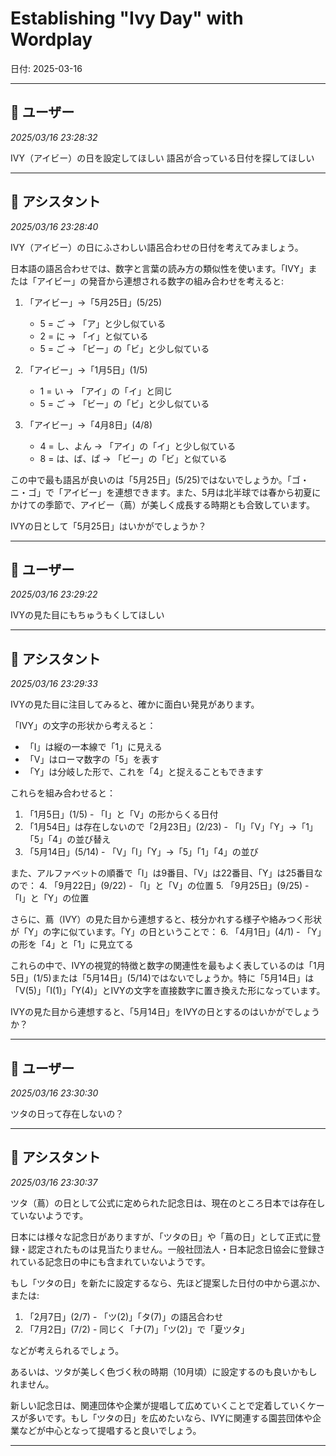 # Establishing "Ivy Day" with Wordplay

日付: 2025-03-16

---

## 👤 ユーザー
*2025/03/16 23:28:32*

IVY（アイビー）の日を設定してほしい 語呂が合っている日付を探してほしい

---

## 🤖 アシスタント
*2025/03/16 23:28:40*

IVY（アイビー）の日にふさわしい語呂合わせの日付を考えてみましょう。

日本語の語呂合わせでは、数字と言葉の読み方の類似性を使います。「IVY」または「アイビー」の発音から連想される数字の組み合わせを考えると:

1. 「アイビー」→「5月25日」(5/25)
   - 5 = ご → 「ア」と少し似ている
   - 2 = に → 「イ」と似ている
   - 5 = ご → 「ビー」の「ビ」と少し似ている

2. 「アイビー」→「1月5日」(1/5)
   - 1 = い → 「アイ」の「イ」と同じ
   - 5 = ご → 「ビー」の「ビ」と少し似ている

3. 「アイビー」→「4月8日」(4/8)
   - 4 = し、よん → 「アイ」の「イ」と少し似ている
   - 8 = は、ば、ぱ → 「ビー」の「ビ」と似ている

この中で最も語呂が良いのは「5月25日」(5/25)ではないでしょうか。「ゴ・ニ・ゴ」で「アイビー」を連想できます。また、5月は北半球では春から初夏にかけての季節で、アイビー（蔦）が美しく成長する時期とも合致しています。

IVYの日として「5月25日」はいかがでしょうか？

---

## 👤 ユーザー
*2025/03/16 23:29:22*

IVYの見た目にもちゅうもくしてほしい

---

## 🤖 アシスタント
*2025/03/16 23:29:33*

IVYの見た目に注目してみると、確かに面白い発見があります。

「IVY」の文字の形状から考えると：
- 「I」は縦の一本線で「1」に見える
- 「V」はローマ数字の「5」を表す
- 「Y」は分岐した形で、これを「4」と捉えることもできます

これらを組み合わせると：
1. 「1月5日」(1/5) - 「I」と「V」の形からくる日付
2. 「1月54日」は存在しないので「2月23日」(2/23) - 「I」「V」「Y」→「1」「5」「4」の並び替え
3. 「5月14日」(5/14) - 「V」「I」「Y」→「5」「1」「4」の並び

また、アルファベットの順番で「I」は9番目、「V」は22番目、「Y」は25番目なので：
4. 「9月22日」(9/22) - 「I」と「V」の位置
5. 「9月25日」(9/25) - 「I」と「Y」の位置

さらに、蔦（IVY）の見た目から連想すると、枝分かれする様子や絡みつく形状が「Y」の字に似ています。「Y」の日ということで：
6. 「4月1日」(4/1) - 「Y」の形を「4」と「1」に見立てる

これらの中で、IVYの視覚的特徴と数字の関連性を最もよく表しているのは「1月5日」(1/5)または「5月14日」(5/14)ではないでしょうか。特に「5月14日」は「V(5)」「I(1)」「Y(4)」とIVYの文字を直接数字に置き換えた形になっています。

IVYの見た目から連想すると、「5月14日」をIVYの日とするのはいかがでしょうか？

---

## 👤 ユーザー
*2025/03/16 23:30:30*

ツタの日って存在しないの？

---

## 🤖 アシスタント
*2025/03/16 23:30:37*

ツタ（蔦）の日として公式に定められた記念日は、現在のところ日本では存在していないようです。

日本には様々な記念日がありますが、「ツタの日」や「蔦の日」として正式に登録・認定されたものは見当たりません。一般社団法人・日本記念日協会に登録されている記念日の中にも含まれていないようです。

もし「ツタの日」を新たに設定するなら、先ほど提案した日付の中から選ぶか、または:

1. 「2月7日」(2/7) - 「ツ(2)」「タ(7)」の語呂合わせ
2. 「7月2日」(7/2) - 同じく「ナ(7)」「ツ(2)」で「夏ツタ」

などが考えられるでしょう。

あるいは、ツタが美しく色づく秋の時期（10月頃）に設定するのも良いかもしれません。

新しい記念日は、関連団体や企業が提唱して広めていくことで定着していくケースが多いです。もし「ツタの日」を広めたいなら、IVYに関連する園芸団体や企業などが中心となって提唱すると良いでしょう。

---
